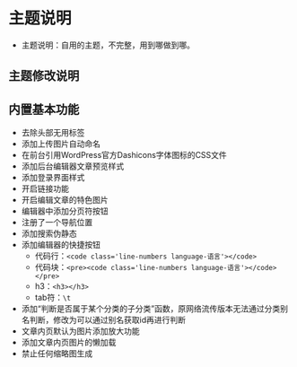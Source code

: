 # 主题说明

* 主题说明：自用的主题，不完整，用到哪做到哪。

## 主题修改说明

## 内置基本功能

* 去除头部无用标签
* 添加上传图片自动命名
* 在前台引用WordPress官方Dashicons字体图标的CSS文件
* 添加后台编辑器文章预览样式
* 添加登录界面样式
* 开启链接功能
* 开启编辑文章的特色图片
* 编辑器中添加分页符按钮
* 注册了一个导航位置
* 添加搜索伪静态
* 添加编辑器的快捷按钮
    * 代码行：`<code class='line-numbers language-语言'></code>`
    * 代码块：`<pre><code class='line-numbers language-语言'></code></pre>`
    * h3：`<h3></h3>`
    * tab符：`\t`
* 添加“判断是否属于某个分类的子分类”函数，原网络流传版本无法通过分类别名判断，修改为可以通过别名获取id再进行判断
* 文章内页默认为图片添加放大功能
* 添加文章内页图片的懒加载
* 禁止任何缩略图生成